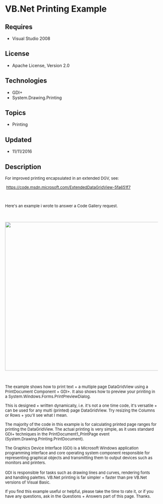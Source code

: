 # VB.Net Printing Example
## Requires
- Visual Studio 2008
## License
- Apache License, Version 2.0
## Technologies
- GDI+
- System.Drawing.Printing
## Topics
- Printing
## Updated
- 11/11/2016
## Description

<p><span style="font-size:small">For improved printing encapsulated in an extended DGV, see:</span></p>
<p><span style="font-size:small">&nbsp;</span><a href="https://code.msdn.microsoft.com/ExtendedDataGridView-5fa651f7" style="font-size:small">https://code.msdn.microsoft.com/ExtendedDataGridView-5fa651f7</a></p>
<p>&nbsp;</p>
<p><span style="font-size:small">Here's an example i wrote to answer a Code Gallery request.</span></p>
<p>&nbsp;</p>
<p><img src="59864-13-06-2012%2022.30.12.jpg" alt="" width="572" height="490"></p>
<p>&nbsp;</p>
<p><span style="font-size:small">The example shows how to print text &#43; a multiple page DataGridView using a PrintDocument Component &#43; GDI&#43;. It also shows how to preview your printing in a
<span class="selflink">System.Windows.Forms.PrintPreviewDialog</span>.</span></p>
<p><span style="font-size:small">This is designed &#43; written dynamically, i.e. it's not a one time code, it's versatile &#43; can be used for any multi (printed) page DataGridView. Try resizing the Columns or Rows &#43; you'll see what I mean.</span></p>
<p><span style="font-size:small">The majority of the code in this example is for calculating printed page ranges for printing the DataGridView. The actual printing is very simple, as it uses standard GDI&#43; techniques in the PrintDocument1_PrintPage event (<span class="selflink">System.Drawing.Printing.PrintDocument</span>).</span></p>
<p><span style="font-size:small">The Graphics Device Interface (GDI) is a Microsoft Windows application programming interface and core operating system component responsible for representing graphical objects and transmitting them to output devices such as
 monitors and printers.</span><br>
&nbsp;<br>
<span style="font-size:small">GDI is responsible for tasks such as drawing lines and curves, rendering fonts and handling palettes. VB.Net printing is far simpler &#43; faster than pre VB.Net versions of Visual Basic.</span></p>
<p><span style="font-size:small">If you find this example useful or helpful, please take the time to rate it, or if you have any questions, ask in the Questions &#43; Answers part of this page. Thanks.</span></p>
